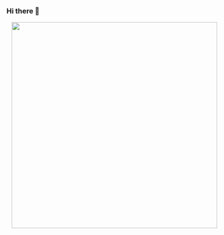 ### Hi there 👋

<div id="header" align="center">
  <img src="[https://giphy.com/embed/R03zWv5p1oNSQd91EP/giphy.gif](https://media.giphy.com/media/M9gbBd9nbDrOTu1Mqx/giphy.gif)" width="480" height="480"/>
</div>

<!--
**AhmedAlbarghouti/AhmedAlbarghouti** is a ✨ _special_ ✨ repository because its `README.md` (this file) appears on your GitHub profile.

Here are some ideas to get you started:

- 🔭 I’m currently working on ...
- 🌱 I’m currently learning ...
- 👯 I’m looking to collaborate on ...
- 🤔 I’m looking for help with ...
- 💬 Ask me about ...
- 📫 How to reach me: ...
- 😄 Pronouns: ...
- ⚡ Fun fact: ...
-->
